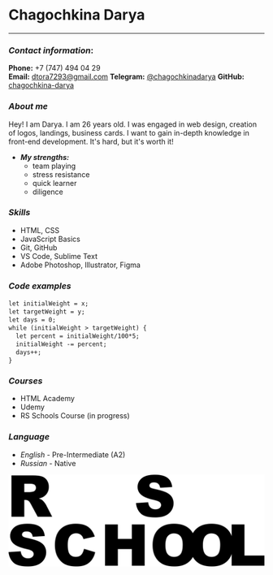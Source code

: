  # Chagochkina Darya
****

 ### _**Contact information**_:
**Phone:** +7 (747) 494 04 29  
**Email:** dtora7293@gmail.com 
**Telegram:** [@chagochkinadarya](https://t.me/chagochkinadarya) 
**GitHub:** [chagochkina-darya](https://github.com/DaryaChagochkina)



 ### _**About me**_
Hey! I am Darya. I am 26 years old. I was engaged in web design, creation of logos, landings, business cards. I want to gain in-depth knowledge in front-end development. It's hard, but it's worth it!


+ _**My strengths:**_
    + team playing
    + stress resistance
    + quick learner
    + diligence


 ### _**Skills**_
+ HTML, CSS
+ JavaScript Basics
+ Git, GitHub
+ VS Code, Sublime Text
+ Adobe Photoshop, Illustrator, Figma

 ### _**Code examples**_
```
let initialWeight = x; 
let targetWeight = y; 
let days = 0;
while (initialWeight > targetWeight) {
  let percent = initialWeight/100*5;
  initialWeight -= percent; 
  days++;
}
```
 ### _**Courses**_
+ HTML Academy
+ Udemy
+ RS Schools Course (in progress)

 ### _**Language**_
+ _English_ - Pre-Intermediate (A2)
+ _Russian_ - Native

![Alt-rsschool](rs_school.svg "RSSchool")










